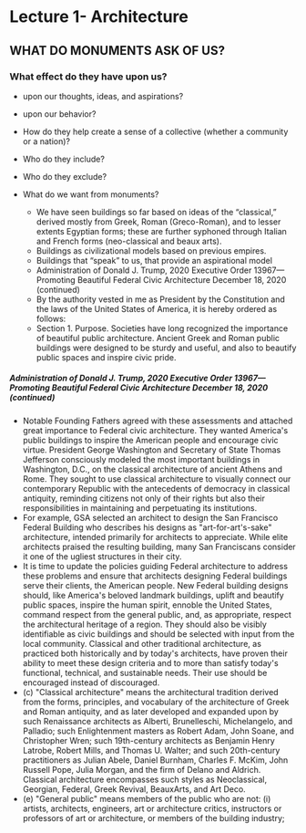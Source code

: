 # Lecture 1- Architecture
## WHAT DO MONUMENTS ASK OF US?
### What effect do they have upon us?
- upon our thoughts, ideas, and aspirations?
- upon our behavior?
- How do they help create a sense of a collective (whether a community or a
nation)?
- Who do they include?
- Who do they exclude?
- What do we want from monuments?

    - We have seen buildings so far based on ideas of the “classical,”
derived mostly from Greek, Roman (Greco-Roman), and to lesser
extents Egyptian forms; these are further syphoned through Italian
and French forms (neo-classical and beaux arts).
    - Buildings as civilizational models based on previous empires.
    - Buildings that “speak” to us, that provide an aspirational model
    - Administration of Donald J. Trump, 2020 Executive Order 13967—Promoting Beautiful Federal
Civic Architecture December 18, 2020 (continued)
    - By the authority vested in me as President by the Constitution and the laws of the United States
of America, it is hereby ordered as follows:
    - Section 1. Purpose. Societies have long recognized the importance of beautiful
public architecture. Ancient Greek and Roman public buildings were designed to
be sturdy and useful, and also to beautify public spaces and inspire civic pride.

##### Administration of Donald J. Trump, 2020 Executive Order 13967—Promoting Beautiful Federal Civic Architecture December 18, 2020 (continued)
- Notable Founding Fathers agreed with these assessments and attached great
importance to Federal civic architecture. They wanted America's public buildings
to inspire the American people and encourage civic virtue. President George
Washington and Secretary of State Thomas Jefferson consciously modeled the
most important buildings in Washington, D.C., on the classical architecture of
ancient Athens and Rome. They sought to use classical architecture to visually
connect our contemporary Republic with the antecedents of democracy in
classical antiquity, reminding citizens not only of their rights but also their
responsibilities in maintaining and perpetuating its institutions.
- For example, GSA selected an architect to design the San Francisco Federal
Building who describes his designs as "art-for-art's-sake" architecture, intended
primarily for architects to appreciate. While elite architects praised the resulting
building, many San Franciscans consider it one of the ugliest structures in their
city.
- It is time to update the policies guiding Federal architecture to address these
problems and ensure that architects designing Federal buildings serve their
clients, the American people. New Federal building designs should, like America's
beloved landmark buildings, uplift and beautify public spaces, inspire the human
spirit, ennoble the United States, command respect from the general public, and,
as appropriate, respect the architectural heritage of a region. They should also be
visibly identifiable as civic buildings and should be selected with input from the
local community. Classical and other traditional architecture, as practiced both
historically and by today's architects, have proven their ability to meet these
design criteria and to more than satisfy today's functional, technical, and
sustainable needs. Their use should be encouraged instead of discouraged.
- (c) "Classical architecture" means the architectural tradition derived from the
forms, principles, and vocabulary of the architecture of Greek and Roman
antiquity, and as later developed and expanded upon by such Renaissance
architects as Alberti, Brunelleschi, Michelangelo, and Palladio; such
Enlightenment masters as Robert Adam, John Soane, and Christopher Wren; such
19th-century architects as Benjamin Henry Latrobe, Robert Mills, and Thomas U.
Walter; and such 20th-century practitioners as Julian Abele, Daniel Burnham,
Charles F. McKim, John Russell Pope, Julia Morgan, and the firm of Delano and
Aldrich. Classical architecture encompasses such styles as Neoclassical, Georgian,
Federal, Greek Revival, BeauxArts, and Art Deco.
- (e) "General public" means members of the public who are not: (i) artists,
architects, engineers, art or architecture critics, instructors or professors of art or
architecture, or members of the building industry;